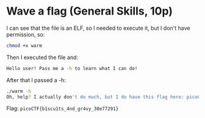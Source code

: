 # Wave a flag (General Skills, 10p)
I can see that the file is an ELF, so I needed to execute it, but I don't have permission, so:
```bash
chmod +x warm
```
Then I executed the file and:
```bash
Hello user! Pass me a -h to learn what I can do!
```
After that I passed a -h:
```bash
./warm -h
Oh, help? I actually don't do much, but I do have this flag here: picoCTF{b1scu1ts_4nd_gr4vy_30e77291}
```
Flag: `picoCTF{b1scu1ts_4nd_gr4vy_30e77291}`
